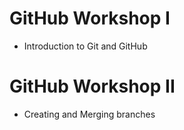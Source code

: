 # GitHub Workshop I
- Introduction to Git and GitHub

# GitHub Workshop II
- Creating and Merging branches
